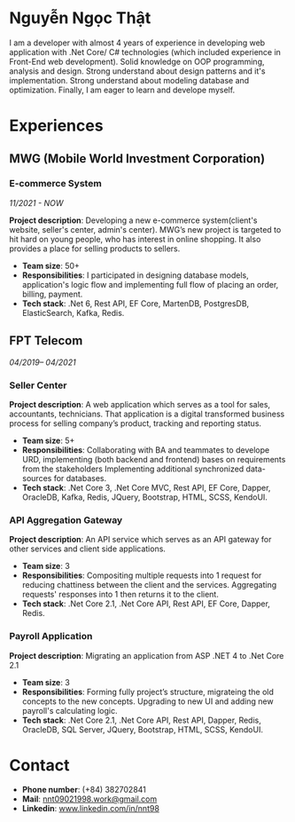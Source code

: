# Nguyễn Ngọc Thật

I am a developer with almost 4 years of experience in developing web application with 
.Net Core/ C# technologies (which included experience in Front-End web development).
Solid knowledge on OOP programming, analysis and design.
Strong understand about design patterns and it's implementation.
Strong understand about modeling database and optimization.
Finally, I am eager to learn and develope myself.

# Experiences

## MWG (Mobile World Investment Corporation)

###  E-commerce System
*11/2021 - NOW*   
   
**Project description**: Developing a new e-commerce system(client's website, seller's center, admin's center). MWG’s new project is
targeted to hit hard on young people, who has interest in online shopping. It also provides
a place for selling products to sellers.
- **Team size**: 50+
- **Responsibilities**:
I participated in designing database models, application's logic flow and implementing full flow of placing an order, billing, payment.
- **Tech stack**:
.Net 6, Rest API, EF Core, MartenDB, PostgresDB, ElasticSearch, Kafka, Redis.

## FPT Telecom
*04/2019– 04/2021*   
   
### Seller Center

**Project description**: A web application which serves as a tool for sales, accountants,
technicians. That application is a digital transformed business process for selling
company’s product, tracking and reporting status.
- **Team size**: 5+
- **Responsibilities**:
Collaborating with BA and teammates to develope URD, implementing (both
backend and frontend) bases on requirements from the stakeholders
Implementing additional synchronized data-sources for databases.
- **Tech stack**: 
.Net Core 3, .Net Core MVC, Rest API, EF Core, Dapper, OracleDB, Kafka, Redis, JQuery, Bootstrap, HTML, SCSS, KendoUI.

### API Aggregation Gateway
**Project description**: An API service which serves as an API gateway for other services and client side applications.
- **Team size**: 3
- **Responsibilities**:
Compositing multiple requests into 1 request for reducing chattiness between the client and the services.
Aggregating requests' responses into 1 then returns it to the client.
- **Tech stack**: 
.Net Core 2.1, .Net Core API, Rest API, EF Core, Dapper, Redis.

### Payroll Application
**Project description**: Migrating an application from ASP .NET 4 to .Net Core 2.1
- **Team size**: 3
- **Responsibilities**:
Forming fully project’s structure, migrateing the old concepts to the new concepts.
Upgrading to new UI and adding new payroll's calculating logic.
- **Tech stack**:
.Net Core 2.1, .Net Core API, Rest API, Dapper, Redis, OracleDB, SQL Server, JQuery, Bootstrap, HTML, SCSS, KendoUI.

# Contact
- **Phone number**: (+84) 382702841
- **Mail**: nnt09021998.work@gmail.com
- **Linkedin**: www.linkedin.com/in/nnt98
